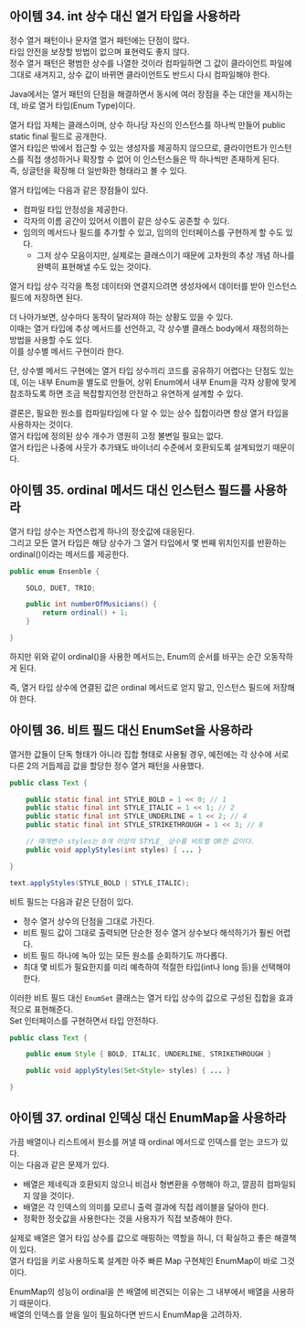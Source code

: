 ## 아이템 34. int 상수 대신 열거 타입을 사용하라

정수 열거 패턴이나 문자열 열거 패턴에는 단점이 많다.  
타입 안전을 보장할 방법이 없으며 표현력도 좋지 않다.  
정수 열거 패턴은 평범한 상수를 나열한 것이라 컴파일하면 그 값이 클라이언트 파일에 그대로 새겨지고, 상수 값이 바뀌면 클라이언트도 반드시 다시 컴파일해야 한다.  

Java에서는 열거 패턴의 단점을 해결하면서 동시에 여러 장점을 주는 대안을 제시하는데, 바로 열거 타입(Enum Type)이다.  

열거 타입 자체는 클래스이며, 상수 하나당 자신의 인스턴스를 하나씩 만들어 public static final 필드로 공개한다.  
열거 타입은 밖에서 접근할 수 있는 생성자를 제공하지 않으므로, 클라이언트가 인스턴스를 직접 생성하거나 확장할 수 없어 이 인스턴스들은 딱 하나씩만 존재하게 된다.  
즉, 싱글턴을 확장해 더 일반화한 형태라고 볼 수 있다.  

열거 타입에는 다음과 같은 장점들이 있다.  

- 컴파일 타입 안정성을 제공한다.
- 각자의 이름 공간이 있어서 이름이 같은 상수도 공존할 수 있다.
- 임의의 메서드나 필드를 추가할 수 있고, 임의의 인터페이스를 구현하게 할 수도 있다.
    - 그저 상수 모음이지만, 실제로는 클래스이기 때문에 고차원의 추상 개념 하나를 완벽히 표현해낼 수도 있는 것이다.

열거 타입 상수 각각을 특정 데이터와 연결지으려면 생성자에서 데이터를 받아 인스턴스 필드에 저장하면 된다.  

더 나아가보면, 상수마다 동작이 달라져야 하는 상황도 있을 수 있다.  
이때는 열거 타입에 추상 메서드를 선언하고, 각 상수별 클래스 body에서 재정의하는 방법을 사용할 수도 있다.  
이를 상수별 메서드 구현이라 한다.  

단, 상수별 메서드 구현에는 열거 타입 상수끼리 코드를 공유하기 어렵다는 단점도 있는데, 이는 내부 Enum을 별도로 만들어, 상위 Enum에서 내부 Enum을 각자 상황에 맞게 참조하도록 하면 조금 복잡할지언정 안전하고 유연하게 설계할 수 있다.  

결론은, 필요한 원소를 컴파일타임에 다 알 수 있는 상수 집합이라면 항상 열거 타입을 사용하자는 것이다.  
열거 타입에 정의된 상수 개수가 영원히 고정 불변일 필요는 없다.  
열거 타입은 나중에 사웃가 추가돼도 바이너리 수준에서 호환되도록 설계되었기 때문이다.  

## 아이템 35. ordinal 메서드 대신 인스턴스 필드를 사용하라

열거 타입 상수는 자연스럽게 하나의 정숫값에 대응된다.  
그리고 모든 열거 타입은 해당 상수가 그 열거 타입에서 몇 번째 위치인지를 반환하는 ordinal()이라는 메서드를 제공한다.  

```java
public enum Ensenble {

    SOLO, DUET, TRIO;

    public int numberOfMusicians() {
        return ordinal() + 1;
    }

}
```

하지만 위와 같이 ordinal()을 사용한 메서드는, Enum의 순서를 바꾸는 순간 오동작하게 된다.  

즉, 열거 타입 상수에 연결된 값은 ordinal 메서드로 얻지 말고, 인스턴스 필드에 저장해야 한다.  

## 아이템 36. 비트 필드 대신 EnumSet을 사용하라

열거한 값들이 단독 형태가 아니라 집합 형태로 사용될 경우, 예전에는 각 상수에 서로 다른 2의 거듭제곱 값을 할당한 정수 열거 패턴을 사용했다.  

```java
public class Text {

    public static final int STYLE_BOLD = 1 << 0; // 1
    public static final int STYLE_ITALIC = 1 << 1; // 2
    public static final int STYLE_UNDERLINE = 1 << 2; // 4
    public static final int STYLE_STRIKETHROUGH = 1 << 3; // 8

    // 매개변수 styles는 0개 이상의 STYLE_ 상수를 비트별 OR한 값이다.
    public void applyStyles(int styles) { ... }

}
```

```java
text.applyStyles(STYLE_BOLD | STYLE_ITALIC);
```

비트 필드는 다음과 같은 단점이 있다.  

- 정수 열거 상수의 단점을 그대로 가진다.
- 비트 필드 값이 그대로 출력되면 단순한 정수 열거 상수보다 해석하기가 훨씬 어렵다.
- 비트 필드 하나에 녹아 있는 모든 원소를 순회하기도 까다롭다.
- 최대 몇 비트가 필요한지를 미리 예측하여 적절한 타입(int나 long 등)을 선택해야 한다.

이러한 비트 필드 대신 `EnumSet` 클래스는 열거 타입 상수의 값으로 구성된 집합을 효과적으로 표현해준다.  
Set 인터페이스를 구현하면서 타입 안전하다.  

```java
public class Text {

    public enum Style { BOLD, ITALIC, UNDERLINE, STRIKETHROUGH }

    public void applyStyles(Set<Style> styles) { ... }

}
```

## 아이템 37. ordinal 인덱싱 대신 EnumMap을 사용하라

가끔 배열이나 리스트에서 원소를 꺼낼 때 ordinal 메서드로 인덱스를 얻는 코드가 있다.  
이는 다음과 같은 문제가 있다.  

- 배열은 제네릭과 호환되지 않으니 비검사 형변환을 수행해야 하고, 깔끔히 컴파일되지 않을 것이다.
- 배열은 각 인덱스의 의미를 모르니 출력 결과에 직접 레이블을 달아야 한다.
- 정확한 정숫값을 사용한다는 것을 사용자가 직접 보증해야 한다.

실제로 배열은 열거 타입 상수를 값으로 매핑하는 역할을 하니, 더 확실하고 좋은 해결책이 있다.  
열거 타입을 키로 사용하도록 설계한 아주 빠른 Map 구현체인 EnumMap이 바로 그것이다.  

EnumMap의 성능이 ordinal을 쓴 배열에 비견되는 이유는 그 내부에서 배열을 사용하기 때문이다.  
배열의 인덱스를 얻을 일이 필요하다면 반드시 EnumMap을 고려하자.
